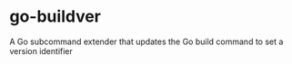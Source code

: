 # go-buildver
A Go subcommand extender that updates the Go build command to set a version identifier
